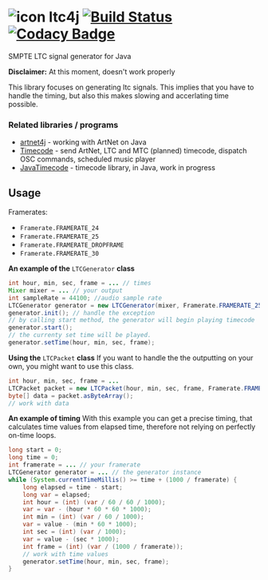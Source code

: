 # ![icon](https://mrexplode.github.io/resources/ltc4j/icon32.png) ltc4j [![Build Status](https://travis-ci.org/MrExplode/ltc4j.svg?branch=master)](https://travis-ci.org/MrExplode/ltc4j) [![Codacy Badge](https://api.codacy.com/project/badge/Grade/eec878baab46402d96b59aa8cd3845ba)](https://www.codacy.com/manual/MrExplode/ltc4j?utm_source=github.com&amp;utm_medium=referral&amp;utm_content=MrExplode/ltc4j&amp;utm_campaign=Badge_Grade)

SMPTE LTC signal generator for Java

**Disclaimer:** At this moment, doesn't work properly

This library focuses on generating ltc signals. This implies that you have to handle the timing, but also this makes slowing and accerlating time possible.

### Related libraries / programs
-   [artnet4j](https://github.com/cansik/artnet4j) - working with ArtNet on Java
-   [Timecode](https://github.com/MrExplode/Timecode) - send ArtNet, LTC and MTC (planned) timecode, dispatch OSC commands, scheduled music player
-   [JavaTimecode](https://github.com/stranck/JavaTimecode) - timecode library, in Java, work in progress
## Usage
 Framerates:
-   `Framerate.FRAMERATE_24`
-   `Framerate.FRAMERATE_25`
-   `Framerate.FRAMERATE_DROPFRAME`
-   `Framerate.FRAMERATE_30`

**An example of the** `LTCGenerator` **class**
```java
int hour, min, sec, frame = ... // times
Mixer mixer = ... // your output
int sampleRate = 44100; //audio sample rate
LTCGenerator generator = new LTCGenerator(mixer, Framerate.FRAMERATE_25, sampleRate);
generator.init(); // handle the exception
// by calling start method, the generator will begin playing timecode
generator.start();
// the currenty set time will be played.
generator.setTime(hour, min, sec, frame);
```
**Using the** `LTCPacket` **class**
If you want to handle the the outputting on your own, you might want to use this class.
```java
int hour, min, sec, frame = ...
LTCPacket packet = new LTCPacket(hour, min, sec, frame, Framerate.FRAMERATE_25);
byte[] data = packet.asByteArray();
// work with data
```
**An example of timing**
With this example you can get a precise timing, that calculates time values from elapsed time, therefore not relying on perfectly on-time loops.
```java
long start = 0;
long time = 0;
int framerate = ... // your framerate
LTCGenerator generator = ... // the generator instance
while (System.currentTimeMillis() >= time + (1000 / framerate) {
    long elapsed = time - start;
    long var = elapsed;
    int hour = (int) (var / 60 / 60 / 1000);
    var = var - (hour * 60 * 60 * 1000);
    int min = (int) (var / 60 / 1000);
    var = value - (min * 60 * 1000);
    int sec = (int) (var / 1000);
    var = value - (sec * 1000);
    int frame = (int) (var / (1000 / framerate));
    // work with time values
    generator.setTime(hour, min, sec, frame);
}
```